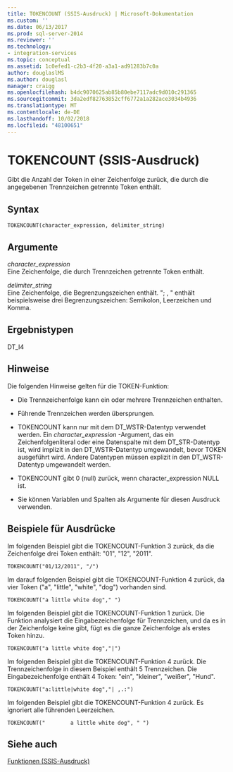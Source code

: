```yaml
---
title: TOKENCOUNT (SSIS-Ausdruck) | Microsoft-Dokumentation
ms.custom: ''
ms.date: 06/13/2017
ms.prod: sql-server-2014
ms.reviewer: ''
ms.technology:
- integration-services
ms.topic: conceptual
ms.assetid: 1c0efed1-c2b3-4f20-a3a1-ad91283b7c0a
author: douglaslMS
ms.author: douglasl
manager: craigg
ms.openlocfilehash: b4dc9070625ab85b80ebe7117adc9d010c291365
ms.sourcegitcommit: 3da2edf82763852cff6772a1a282ace3034b4936
ms.translationtype: MT
ms.contentlocale: de-DE
ms.lasthandoff: 10/02/2018
ms.locfileid: "48100651"
---
```

# <a name="tokencount-ssis-expression"></a>TOKENCOUNT (SSIS-Ausdruck)
  Gibt die Anzahl der Token in einer Zeichenfolge zurück, die durch die angegebenen Trennzeichen getrennte Token enthält.  
  
## <a name="syntax"></a>Syntax  
  
```  
TOKENCOUNT(character_expression, delimiter_string)  
```  
  
## <a name="arguments"></a>Argumente  
 *character_expression*  
 Eine Zeichenfolge, die durch Trennzeichen getrennte Token enthält.  
  
 *delimiter_string*  
 Eine Zeichenfolge, die Begrenzungszeichen enthält. "; , " enthält beispielsweise drei Begrenzungszeichen: Semikolon, Leerzeichen und Komma.  
  
## <a name="result-types"></a>Ergebnistypen  
 DT_I4  
  
## <a name="remarks"></a>Hinweise  
 Die folgenden Hinweise gelten für die TOKEN-Funktion:  
  
-   Die Trennzeichenfolge kann ein oder mehrere Trennzeichen enthalten.  
  
-   Führende Trennzeichen werden übersprungen.  
  
-   TOKENCOUNT kann nur mit dem DT_WSTR-Datentyp verwendet werden. Ein *character_expression* -Argument, das ein Zeichenfolgenliteral oder eine Datenspalte mit dem DT_STR-Datentyp ist, wird implizit in den DT_WSTR-Datentyp umgewandelt, bevor TOKEN ausgeführt wird. Andere Datentypen müssen explizit in den DT_WSTR-Datentyp umgewandelt werden.  
  
-   TOKENCOUNT gibt 0 (null) zurück, wenn character_expression NULL ist.  
  
-   Sie können Variablen und Spalten als Argumente für diesen Ausdruck verwenden.  
  
## <a name="expression-examples"></a>Beispiele für Ausdrücke  
 Im folgenden Beispiel gibt die TOKENCOUNT-Funktion 3 zurück, da die Zeichenfolge drei Token enthält: "01", "12", "2011".  
  
```  
TOKENCOUNT("01/12/2011", "/")  
```  
  
 Im darauf folgenden Beispiel gibt die TOKENCOUNT-Funktion 4 zurück, da vier Token ("a", "little", "white", "dog") vorhanden sind.  
  
```  
TOKENCOUNT("a little white dog"," ")  
```  
  
 Im folgenden Beispiel gibt die TOKENCOUNT-Funktion 1 zurück. Die Funktion analysiert die Eingabezeichenfolge für Trennzeichen, und da es in der Zeichenfolge keine gibt, fügt es die ganze Zeichenfolge als erstes Token hinzu.  
  
```  
TOKENCOUNT("a little white dog","|")  
```  
  
 Im folgenden Beispiel gibt die TOKENCOUNT-Funktion 4 zurück. Die Trennzeichenfolge in diesem Beispiel enthält 5 Trennzeichen. Die Eingabezeichenfolge enthält 4 Token: "ein", "kleiner", "weißer", "Hund".  
  
```  
TOKENCOUNT("a:little|white dog","| ,.:")  
```  
  
 Im folgenden Beispiel gibt die TOKENCOUNT-Funktion 4 zurück. Es ignoriert alle führenden Leerzeichen.  
  
```  
TOKENCOUNT("        a little white dog", " ")  
```  
  
## <a name="see-also"></a>Siehe auch  
 [Funktionen &#40;SSIS-Ausdruck&#41;](functions-ssis-expression.md)  
  
  
